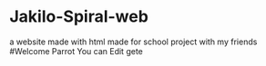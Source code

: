 # Jakilo-Spiral-web
a website made with html made for school project with my friends
#Welcome Parrot You can Edit gete
